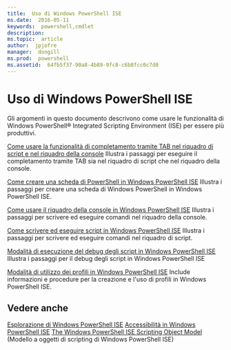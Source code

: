 ```yaml
---
title:  Uso di Windows PowerShell ISE
ms.date:  2016-05-11
keywords:  powershell,cmdlet
description:  
ms.topic:  article
author:  jpjofre
manager:  dongill
ms.prod:  powershell
ms.assetid:  64fb5f37-90a8-4b89-9fc8-c6b8fcc0c7d0
---
```


# Uso di Windows PowerShell ISE
Gli argomenti in questo documento descrivono come usare le funzionalità di Windows PowerShell® Integrated Scripting Environment (ISE) per essere più produttivi.

[Come usare la funzionalità di completamento tramite TAB nel riquadro di script e nel riquadro della console](How-to-Use-Tab-Completion-in-the-Script-Pane-and-Console-Pane.md) Illustra i passaggi per eseguire il completamento tramite TAB sia nel riquadro di script che nel riquadro della console.

[Come creare una scheda di PowerShell in Windows PowerShell ISE](How-to-Create-a-PowerShell-Tab-in-Windows-PowerShell-ISE.md) Illustra i passaggi per creare una scheda di Windows PowerShell in Windows PowerShell ISE.

[Come usare il riquadro della console in Windows PowerShell ISE](How-to-Use-the-Console-Pane-in-the-Windows-PowerShell-ISE.md) Illustra i passaggi per scrivere ed eseguire comandi nel riquadro della console.

[Come scrivere ed eseguire script in Windows PowerShell ISE](How-to-Write-and-Run-Scripts-in-the-Windows-PowerShell-ISE.md) Illustra i passaggi per scrivere ed eseguire comandi nel riquadro di script.

[Modalità di esecuzione del debug degli script in Windows PowerShell ISE](How-to-Debug-Scripts-in-Windows-PowerShell-ISE.md) Illustra i passaggi per il debug degli script in Windows PowerShell ISE

[Modalità di utilizzo dei profili in Windows PowerShell ISE](How-to-Use-Profiles-in-Windows-PowerShell-ISE.md) Include informazioni e procedure per la creazione e l'uso di profili in Windows PowerShell ISE.

## Vedere anche
[Esplorazione di Windows PowerShell ISE](../../getting-started/fundamental/Exploring-the-Windows-PowerShell-ISE.md)
[Accessibilità in Windows PowerShell ISE](../../setup/Accessibility-in-Windows-PowerShell-ISE.md)
[The Windows PowerShell ISE Scripting Object Model](https://technet.microsoft.com/en-us/library/69b047d0-da79-413e-b948-8e45d05d1f85) (Modello a oggetti di scripting di Windows PowerShell ISE)



<!--HONumber=May16_HO2-->


